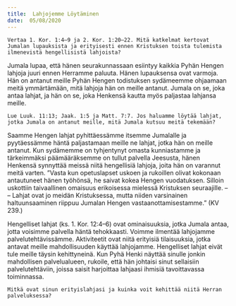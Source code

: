 ```yaml
---
title:  Lahjojemme Löytäminen
date:  05/08/2020
---
```


`Vertaa 1. Kor. 1:4–9 ja 2. Kor. 1:20–22. Mitä katkelmat kertovat Jumalan lupauksista ja erityisesti ennen Kristuksen toista tulemista ilmenevistä hengellisistä lahjoista?`

Jumala lupaa, että hänen seurakunnassaan esiintyy kaikkia Pyhän Hengen lahjoja juuri ennen Herramme paluuta. Hänen lupauksensa ovat varmoja. Hän on antanut meille Pyhän Hengen todistuksen sydämeemme ohjaamaan meitä ymmärtämään, mitä lahjoja hän on meille antanut. Jumala on se, joka antaa lahjat, ja hän on se, joka Henkensä kautta myös paljastaa lahjansa meille.

`Lue Luuk. 11:13; Jaak. 1:5 ja Matt. 7:7. Jos haluamme löytää lahjat, jotka Jumala on antanut meille, mitä Jumala kutsuu meitä tekemään?`

Saamme Hengen lahjat pyhittäessämme itsemme Jumalalle ja pyytäessämme häntä paljastamaan meille ne lahjat, jotka hän on meille antanut. Kun sydämemme on tyhjentynyt omasta kunniastamme ja tärkeimmäksi päämääräksemme on tullut palvella Jeesusta, hänen Henkensä synnyttää meissä niitä hengellisiä lahjoja, joita hän on varannut meitä varten. ”Vasta kun opetuslapset uskoen ja rukoillen olivat kokonaan antautuneet hänen työhönsä, he saivat kokea Hengen vuodatuksen. Silloin uskottiin taivaallinen omaisuus erikoisessa mielessä Kristuksen seuraajille. – – Lahjat ovat jo meidän Kristuksessa, mutta niiden varsinainen haltuunsaaminen riippuu Jumalan Hengen vastaanottamisestamme.” (KV 239.)

Hengelliset lahjat (ks. 1. Kor. 12:4–6) ovat ominaisuuksia, jotka Jumala antaa, jotta voisimme palvella häntä tehokkaasti. Voimme ilmentää lahjojamme palvelutehtävissämme. Aktiviteetit ovat niitä erityisiä tilaisuuksia, jotka antavat meille mahdollisuuden käyttää lahjojamme. Hengelliset lahjat eivät tule meille täysin kehittyneinä. Kun Pyhä Henki näyttää sinulle jonkin mahdollisen palvelualueen, rukoile, että hän johtaisi sinut sellaisiin palvelutehtäviin, joissa saisit harjoittaa lahjaasi ihmisiä tavoittavassa toiminnassa.

`Mitkä ovat sinun erityislahjasi ja kuinka voit kehittää niitä Herran palveluksessa?`